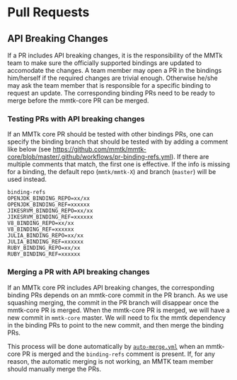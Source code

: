 # Pull Requests

## API Breaking Changes

If a PR includes API breaking changes, it is the responsibility of the MMTk team to make sure
the officially supported bindings are updated to accomodate the changes.
A team member may open a PR in the bindings him/herself if the required
changes are trivial enough. Otherwise he/she may ask the team member that is responsible for a specific
binding to request an update. The corresponding binding PRs need to be ready to merge before the mmtk-core PR
can be merged.

### Testing PRs with API breaking changes

If an MMTk core PR should be tested with other bindings PRs, one can specify the binding branch that
should be tested with by adding a comment like below (see https://github.com/mmtk/mmtk-core/blob/master/.github/workflows/pr-binding-refs.yml).
If there are multiple comments that match, the first one is effective. If the info is missing for
a binding, the default repo (`mmtk/mmtk-X`) and branch (`master`) will be used instead.
```
binding-refs
OPENJDK_BINDING_REPO=xx/xx
OPENJDK_BINDING_REF=xxxxxx
JIKESRVM_BINDING_REPO=xx/xx
JIKESRVM_BINDING_REF=xxxxxx
V8_BINDING_REPO=xx/xx
V8_BINDING_REF=xxxxxx
JULIA_BINDING_REPO=xx/xx
JULIA_BINDING_REF=xxxxxx
RUBY_BINDING_REPO=xx/xx
RUBY_BINDING_REF=xxxxxx
```

### Merging a PR with API breaking changes

If an MMTk core PR includes API breaking changes, the corresponding binding PRs depends on an mmtk-core commit in the PR branch. As we
use squashing merging, the commit in the PR branch will disappear once the mmtk-core PR is merged. When the mmtk-core PR is merged,
we will have a new commit in `mmtk-core` master. We will need to fix the mmtk dependency in the binding PRs to point to the new commit,
and then merge the binding PRs.

This process will be done automatically by [`auto-merge.yml`](https://github.com/mmtk/mmtk-core/blob/master/.github/workflows/auto-merge.yml)
when an mmtk-core PR is merged and the `binding-refs` comment is present. If, for any reason, the automatic merging is not working, an MMTK
team member should manually merge the PRs.

